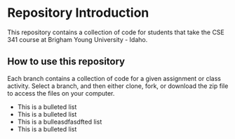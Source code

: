 # Repository Introduction

This repository contains a collection of code for students that take the CSE 341 course at Brigham Young University - Idaho.

## How to use this repository

Each branch contains a collection of code for a given assignment or class activity. Select a branch, and then either clone, fork, or download the zip file to access the files on your computer.

- This is a bulleted list
- This is a bulleted list
- This is a bulleasdfasdfted list
- This is a bulleted list
